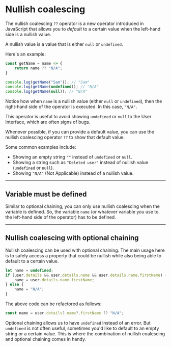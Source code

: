 # Nullish coalescing

The nullish coalescing `??` operator is a new operator introduced in JavaScript that allows you to _default_ to a certain value when the left-hand side is a nullish value.

A nullish value is a value that is either `null` or `undefined`.

Here's an example:

```javascript
const getName = name => {
    return name ?? "N/A";
}

console.log(getName("Sam")); // "Sam"
console.log(getName(undefined)); // "N/A"
console.log(getName(null)); // "N/A"
```

Notice how when `name` is a nullish value (either `null` or `undefined`), then the right-hand side of the operator is executed. In this case, `"N/A"`.

This operator is useful to avoid showing `undefined` or `null` to the User Interface, which are often signs of bugs.

Whenever possible, if you can provide a default value, you can use the nullish coalescing operator `??` to show that default value.

Some common examples include:

- Showing an empty string `""` instead of `undefined` or `null`.
- Showing a string such as `"Deleted user"` instead of nullish value (`undefined` or `null`).
- Showing `"N/A"` (Not Applicable) instead of a nullish value.

---

## Variable must be defined

Similar to optional chaining, you can only use nullish coalescing when the variable is defined. So, the variable `name` (or whatever variable you use to the left-hand side of the operator) has to be defined.

---

## Nullish coalescing with optional chaining

Nullish coalescing can be used with optional chaining. The main usage here is to safely access a property that could be nullish while also being able to default to a certain value.

```javascript
let name = undefined;
if (user.details && user.details.name && user.details.name.firstName) {
    name = user.details.name.firstName;
} else {
    name = "N/A";
}
```

The above code can be refactored as follows:

```javascript
const name = user.details?.name?.firstName ?? "N/A";
```

Optional chaining allows us to have `undefined` instead of an error. But `undefined` is not often useful, sometimes you'd like to default to an empty string or a certain value. This is where the combination of nullish coalescing and optional chaining comes in handy.
